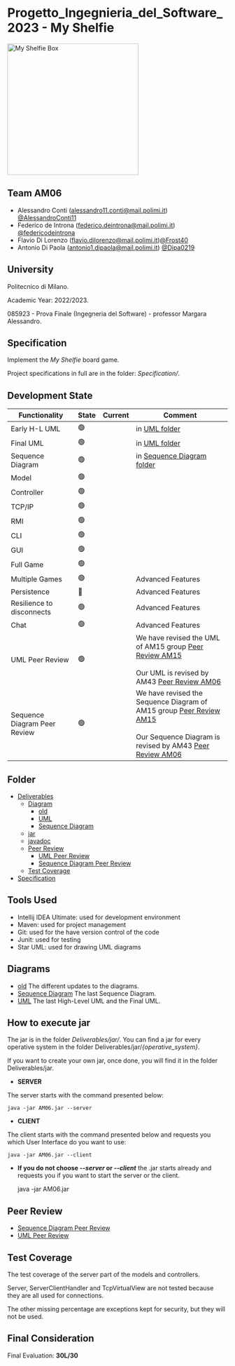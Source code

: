 # Progetto_Ingegnieria_del_Software_2023 - My Shelfie

<img src="https://github.com/AlessandroConti11/Progetto_Ingegnieria_del_Software_2023/blob/main/src/main/resources/images/Publisher_material/Box%20noshadow%20280x280.png" width=300px height=300px alt="My Shelfie Box">


## Team AM06

- Alessandro Conti (alessandro11.conti@mail.polimi.it) [@AlessandroConti11](https://github.com/AlessandroConti11)
- Federico de Introna (federico.deintrona@mail.polimi.it) [@federicodeintrona](https://github.com/federicodeintrona)
- Flavio Di Lorenzo (flavio.dilorenzo@mail.polimi.it)[@Frost40](https://github.com/Frost40)
- Antonio Di Paola (antonio1.dipaola@mail.polimi.it) [@Dipa0219](https://github.com/Dipa0219)


## University

Politecnico di Milano.

Academic Year: 2022/2023.

085923 - Prova Finale (Ingegneria del Software) - professor Margara Alessandro.


## Specification

Implement the *My* *Shelfie* board game.

Project specifications in full are in the folder: *Specification/*.


## Development State

| Functionality                | State          | Current | Comment                                                                                                                                                                                                                                                                                                                                                                                                             |
|------------------------------|----------------|---------|---------------------------------------------------------------------------------------------------------------------------------------------------------------------------------------------------------------------------------------------------------------------------------------------------------------------------------------------------------------------------------------------------------------------|
| Early H-L UML                | :green_circle: |         | in [UML folder](https://github.com/AlessandroConti11/Progetto_Ingegnieria_del_Software_2023/tree/main/Diagram/UML)                                                                                                                                                                                                                                                                                                                               |
| Final UML                    | :green_circle: |         | in [UML folder](https://github.com/AlessandroConti11/Progetto_Ingegnieria_del_Software_2023/tree/main/Diagram/UML)                                                                                                                                                                                                                                                                                                                               |
| Sequence Diagram             | :green_circle: |         | in [Sequence Diagram folder](https://github.com/AlessandroConti11/Progetto_Ingegnieria_del_Software_2023/tree/main/Diagram/Sequence%20Diagram)                                                                                                                                                                                                                                                                                                   |
| Model                        | :green_circle: |         |                                                                                                                                                                                                                                                                                                                                                                                                                     |
| Controller                   | :green_circle: |         |                                                                                                                                                                                                                                                                                                                                                                                                                     |
| TCP/IP                       | :green_circle: |         |                                                                                                                                                                                                                                                                                                                                                                                                                     |
| RMI                          | :green_circle: |         |                                                                                                                                                                                                                                                                                                                                                                                                                     |
| CLI                          | :green_circle: |         |                                                                                                                                                                                                                                                                                                                                                                                                                     |
| GUI                          | :green_circle: |         |                                                                                                                                                                                                                                                                                                                                                                                                                     |
| Full Game                    | :green_circle: |         |                                                                                                                                                                                                                                                                                                                                                                                                                     |
| Multiple Games               | :green_circle: |         | Advanced Features                                                                                                                                                                                                                                                                                                                                                                                                   |
| Persistence                  | :red_circle:   |         | Advanced Features                                                                                                                                                                                                                                                                                                                                                                                                   |
| Resilience to disconnects    | :green_circle: |         | Advanced Features                                                                                                                                                                                                                                                                                                                                                                                                   |
| Chat                         | :green_circle: |         | Advanced Features                                                                                                                                                                                                                                                                                                                                                                                                   |
| UML Peer Review              | :green_circle: |         | We have revised the UML of AM15 group [Peer Review AM15](https://github.com/AlessandroConti11/Progetto_Ingegnieria_del_Software_2023/blob/main/Peer%20Review/UML%20Peer%20Review/UML_Peer_Review_AM-15.pdf)<br/><br/>Our UML is revised by AM43 [Peer Review AM06](https://github.com/AlessandroConti11/Progetto_Ingegnieria_del_Software_2023/blob/main/Peer%20Review/UML%20Peer%20Review/UML_Peer_Review_AM-06.pdf)                                                         |
| Sequence Diagram Peer Review | :green_circle: |         | We have revised the Sequence Diagram of AM15 group [Peer Review AM15](https://github.com/AlessandroConti11/Progetto_Ingegnieria_del_Software_2023/blob/main/Peer%20Review/Sequence%20Diagram%20Peer%20Review/S_D_Peer_Review_AM-15.pdf)<br/><br/>Our Sequence Diagram is revised by AM43 [Peer Review AM06](https://github.com/AlessandroConti11/Progetto_Ingegnieria_del_Software_2023/blob/main/Peer%20Review/Sequence%20Diagram%20Peer%20Review/S_D_Peer_Review_AM-06.pdf) |


## Folder

- [Deliverables](https://github.com/AlessandroConti11/Progetto_Ingegnieria_del_Software_2023/tree/main/Deliverables)
    - [Diagram](https://github.com/AlessandroConti11/Progetto_Ingegnieria_del_Software_2023/tree/main/Deliverables/Diagrams)
        - [old](https://github.com/AlessandroConti11/Progetto_Ingegnieria_del_Software_2023/tree/main/Deliverables/Diagrams/old)
        - [UML](https://github.com/AlessandroConti11/Progetto_Ingegnieria_del_Software_2023/tree/main/Deliverables/Diagrams/UML)
        - [Sequence Diagram](https://github.com/AlessandroConti11/Progetto_Ingegnieria_del_Software_2023/tree/main/Deliverables/Diagrams/Sequence%20Diagram)
    - [jar](https://github.com/AlessandroConti11/Progetto_Ingegnieria_del_Software_2023/tree/main/Deliverables/jar)
    - [javadoc](https://github.com/AlessandroConti11/Progetto_Ingegnieria_del_Software_2023/tree/main/Deliverables/javadoc)
    - [Peer Review](https://github.com/AlessandroConti11/Progetto_Ingegnieria_del_Software_2023/tree/main/Deliverables/Peer%20Review)
        - [UML Peer Review](https://github.com/AlessandroConti11/Progetto_Ingegnieria_del_Software_2023/tree/main/Deliverables/Peer%20Review/UML%20Peer%20Review)
        - [Sequence Diagram Peer Review](https://github.com/AlessandroConti11/Progetto_Ingegnieria_del_Software_2023/tree/main/Deliverables/Peer%20Review/Sequence%20Diagram%20Peer%20Review)
    - [Test Coverage](https://github.com/AlessandroConti11/Progetto_Ingegnieria_del_Software_2023/tree/main/Deliverables/Test%20Coverage)
- [Specification](https://github.com/AlessandroConti11/Progetto_Ingegnieria_del_Software_2023/tree/main/Specification)


## Tools Used

- Intellij IDEA Ultimate: used for development environment
- Maven: used for project management
- Git: used for the have version control of the code
- Junit: used for testing
- Star UML: used for drawing UML diagrams


## Diagrams

-  [old](https://github.com/AlessandroConti11/Progetto_Ingegnieria_del_Software_2023/blob/main/Deliverables/Diagrams/old)
   The different updates to the diagrams.
-  [Sequence Diagram](https://github.com/AlessandroConti11/Progetto_Ingegnieria_del_Software_2023/blob/main/Deliverables/Diagrams/Sequence%20Diagram)
   The last Sequence Diagram.
-  [UML](https://github.com/AlessandroConti11/Progetto_Ingegnieria_del_Software_2023/blob/main/Deliverables/Diagrams/UML)
   The last High-Level UML and the Final UML.



## How to execute jar


The jar is in the folder *Deliverables/jar/*. You can find a jar for every operative system in the folder Deliverables/jar/*{operative_system}*.

If you want to create your own jar, once done, you will find it in the folder Deliverables/jar.
- **SERVER**
<p>
The server starts with the command presented below:

    java -jar AM06.jar --server

</p>

- **CLIENT**
<p>
The client starts with the command presented below and requests you which User Interface do you want to use:

    java -jar AM06.jar --client

</p>

- **If you do not choose *--server* or *--client*** the .jar starts already and requests you if you want to start the server or the client.


    java -jar AM06.jar



## Peer Review

- [Sequence Diagram Peer Review](https://github.com/AlessandroConti11/Progetto_Ingegnieria_del_Software_2023/blob/main/Deliverables/Peer%20Review/Sequence%20Diagram%20Peer%20Review)
- [UML Peer Review](https://github.com/AlessandroConti11/Progetto_Ingegnieria_del_Software_2023/blob/main/Deliverables/Peer%20Review/UML%20Peer%20Review)


## Test Coverage

The test coverage of the server part of the models and controllers.

Server, ServerClientHandler and TcpVirtualView are not tested because they are all used for connections.

The other missing percentage are exceptions kept for security, but they will not be used.


## Final Consideration

Final Evaluation: **30L/30**
